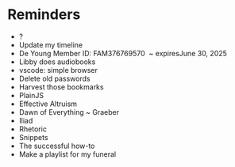 # Reminders

* ?
* Update my timeline
* De Young Member ID: FAM376769570  ~ expiresJune 30, 2025
* Libby does audiobooks
* vscode: simple browser
* Delete old passwords
* Harvest those bookmarks
* PlainJS
* Effective Altruism
* Dawn of Everything ~ Graeber
* Iliad
* Rhetoric
* Snippets
* The successful how-to
* Make a playlist for my funeral